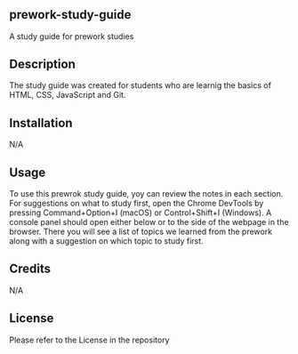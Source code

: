 # <Prework-study-guide>


## prework-study-guide
A study guide for prework studies

## Description

The study guide was created for students who are learnig the basics of HTML, CSS, JavaScript and Git.

## Installation

N/A

## Usage

To use this prewrok study guide, yoy can review the notes in each section. For suggestions on what to study first, open the Chrome DevTools by pressing Command+Option+I (macOS) or Control+Shift+I (Windows). A console panel should open either below or to the side of the webpage in the browser. There you will see a list of topics we learned from the prework along with a suggestion on which topic to study first.



## Credits

N/A

## License

Please refer to the License in the repository

